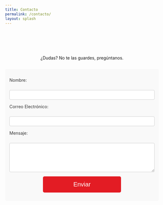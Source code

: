 ```yaml
---
title: Contacto
permalink: /contacto/
layout: splash
---
```


<style>
img {
  float: right;
  margin-left: 10px;
  margin-bottom: 10px;
  margin-top: 10px;
}
form {
  max-width: 600px;
  margin: 2em auto;
  padding: 1em;
  background: #f9f9f9;
  border-radius: 5px;
}
form p {
  margin-bottom: 1em;
}
label {
  margin-bottom: .5em;
  color: #333333;
  display: block;
}
input, textarea {
  border: 1px solid #CCCCCC;
  padding: .5em;
  font-size: 1em;
  width: 100%;
  box-sizing: border-box;
  border-radius: 4px;
}
button {
  background-color: #e31c24;
  color: white;
  border: none;
  padding: 15px 100px;
  text-align: center;
  text-decoration: none;
  display: inline-block;
  font-size: 20px;
  border-radius: 5px;
  cursor: pointer;
}
button:hover {
  background-color: #9b1b20;
}
</style>

<div style="text-align:center; margin-top:7em">
  ¿Dudas? No te las guardes, pregúntanos.
</div>

<form name="contact" action="/_pages/success.html" method="POST" data-netlify="true" data-netlify-honeypot="bot-field">
  <input type="hidden" id="subject" value="Mensaje de (nombre)" />
  
  <p>
    <label for="name">Nombre:</label><br />
    <input type="text" id="name" name="name" required />
  </p>
  
  <p>
    <label for="email">Correo Electrónico:</label><br />
    <input type="email" id="email" name="email" required />
  </p>
  
  <p>
    <label for="message">Mensaje:</label><br />
    <textarea id="message" name="message" rows="5" required></textarea>
  </p>
  
  <p style="text-align: center;">
    <button type="submit">Enviar</button>
  </p>
</form>

<script>
  document.querySelector('form').addEventListener('submit', function(event) {
    var name = document.getElementById('name').value;
    var subjectField = document.getElementById('subject');
    subjectField.value = `Mensaje de ${name}`;
  });
</script>
